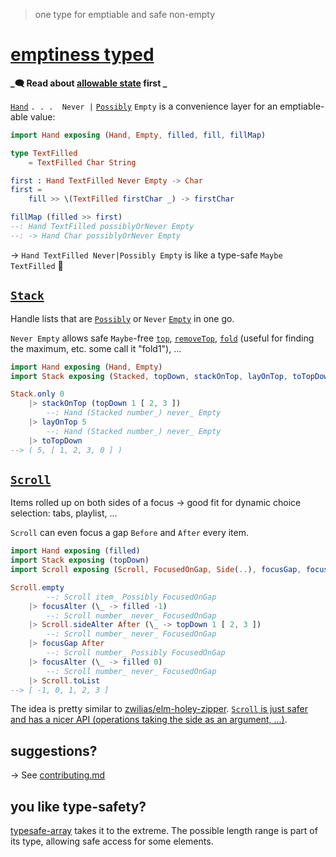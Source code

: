 > one type for emptiable and safe non-empty

# [emptiness typed](https://package.elm-lang.org/packages/lue-bird/elm-emptiness-typed/latest/)

**_🗨️ Read about [allowable state](https://package.elm-lang.org/packages/lue-bird/elm-allowable-state/latest/) first _**

[`Hand`](Hand) `. . .  Never |` [`Possibly`](https://dark.elm.dmy.fr/packages/lue-bird/elm-allowable-state/latest/Possibly) `Empty`
is a convenience layer for an emptiable-able value:

```elm
import Hand exposing (Hand, Empty, filled, fill, fillMap)

type TextFilled
    = TextFilled Char String

first : Hand TextFilled Never Empty -> Char
first =
    fill >> \(TextFilled firstChar _) -> firstChar

fillMap (filled >> first)
--: Hand TextFilled possiblyOrNever Empty
--: -> Hand Char possiblyOrNever Empty
```

→ `Hand TextFilled Never|Possibly Empty` is like a type-safe `Maybe TextFilled` 🌿

## [`Stack`](Stack)

Handle lists that are [`Possibly`](https://dark.elm.dmy.fr/packages/lue-bird/elm-allowable-state/latest/Possibly) or `Never` [`Empty`](Hand#Empty) in one go.

`Never Empty` allows safe `Maybe`-free [`top`](Stack#top), [`removeTop`](Stack#removeTop), [`fold`](Stack#fold) (useful for finding the maximum, etc. some call it "fold1"), ...

```elm
import Hand exposing (Hand, Empty)
import Stack exposing (Stacked, topDown, stackOnTop, layOnTop, toTopDown)

Stack.only 0
    |> stackOnTop (topDown 1 [ 2, 3 ])
        --: Hand (Stacked number_) never_ Empty
    |> layOnTop 5
        --: Hand (Stacked number_) never_ Empty
    |> toTopDown
--> ( 5, [ 1, 2, 3, 0 ] )
```

## [`Scroll`](Scroll)

Items rolled up on both sides of a focus
→ good fit for dynamic choice selection: tabs, playlist, ...

`Scroll` can even focus a gap `Before` and `After` every item.


```elm
import Hand exposing (filled)
import Stack exposing (topDown)
import Scroll exposing (Scroll, FocusedOnGap, Side(..), focusGap, focusAlter)

Scroll.empty
        --: Scroll item_ Possibly FocusedOnGap
    |> focusAlter (\_ -> filled -1)
        --: Scroll number_ never_ FocusedOnGap
    |> Scroll.sideAlter After (\_ -> topDown 1 [ 2, 3 ])
        --: Scroll number_ never_ FocusedOnGap
    |> focusGap After
        --: Scroll number_ Possibly FocusedOnGap
    |> focusAlter (\_ -> filled 0)
        --: Scroll number_ never_ FocusedOnGap
    |> Scroll.toList
--> [ -1, 0, 1, 2, 3 ]
```

The idea is pretty similar to [zwilias/elm-holey-zipper](https://package.elm-lang.org/packages/zwilias/elm-holey-zipper/latest).
[`Scroll` is just safer and has a nicer API (operations taking the side as an argument, ...)](https://github.com/lue-bird/elm-emptiness-typed/blob/master/changes.md).

## suggestions?

→ See [contributing.md](https://github.com/lue-bird/elm-emptiness-typed/blob/master/contributing.md)

## you like type-safety?

[typesafe-array](https://dark.elm.dmy.fr/packages/lue-bird/elm-typesafe-array/latest/) takes it to the extreme.
The possible length range is part of its type, allowing safe access for some elements.
